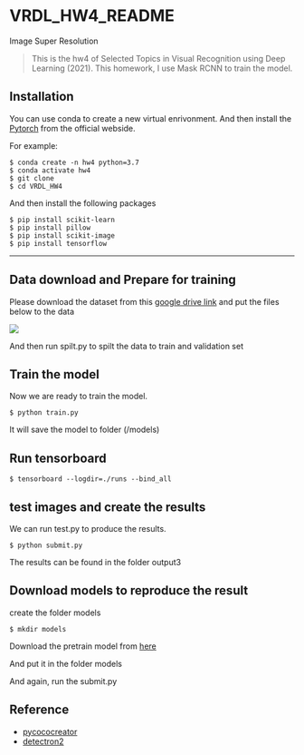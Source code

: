 # VRDL_HW4_README


Image Super Resolution

> This is the hw4 of Selected Topics in Visual Recognition using Deep Learning (2021).
> This homework, I use Mask RCNN to train the model.
## Installation

You can use conda to create a new virtual enrivonment.
And then install the [Pytorch](https://pytorch.org/) from the official webside.

For example:
```shell
$ conda create -n hw4 python=3.7
$ conda activate hw4
$ git clone 
$ cd VRDL_HW4
```


And then install the following packages

```shell 
$ pip install scikit-learn 
$ pip install pillow
$ pip install scikit-image
$ pip install tensorflow
```
---


## Data download and Prepare for training 
Please download the dataset from this [google drive  link](https://drive.google.com/file/d/1GL_Rh1N-WjrvF_-YOKOyvq0zrV6TF4hb/view) and put the files below to the data

![](https://i.imgur.com/zRCvclW.png)

And then run spilt.py to spilt the data to train and validation set




## Train the model
Now we are ready to train the model.

```shell
$ python train.py 
```
It will save the model to folder (/models)

## Run tensorboard 

```shell
$ tensorboard --logdir=./runs --bind_all
```



## test images and create the results 


We can run test.py to produce the results.

```shell
$ python submit.py
```

The results can be found in the folder output3

## Download models to reproduce the result

create the folder models
```shell
$ mkdir models 
```

Download the pretrain model from [here](https://drive.google.com/file/d/1-P1bD41MBMek9-5GliKLgdRCLcBvcrrU/view?usp=sharing) 

And put it in the folder models

And again, run the submit.py


## Reference 
- [pycococreator](https://github.com/waspinator/pycococreator)
- [detectron2](https://github.com/facebookresearch/detectron2)
